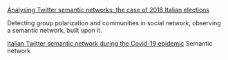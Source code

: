 [Analysing Twitter semantic networks: the case of 2018 Italian elections](https://www.nature.com/articles/s41598-021-92337-2.pdf)

Detecting group polarization and communities in social network, observing a semantic network, built upon it.



[Italian Twitter semantic network during the Covid-19 epidemic](https://arxiv.org/pdf/2106.05815.pdf)
Semantic network 